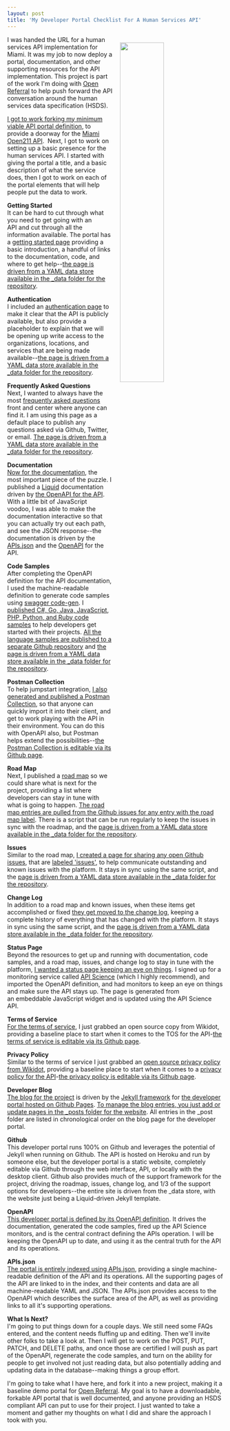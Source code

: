```yaml
---
layout: post
title: 'My Developer Portal Checklist For A Human Services API'
---
```

<p><img style="padding: 15px;" src="http://kinlane-productions.s3.amazonaws.com/api_evangelist_site/blog/screen_shot_2017_03_01_at_9.03.53_pm.png" alt="" width="45%" align="right" /></p>
<p>I was handed the URL for a human services API implementation for Miami. It was my job to now deploy a portal, documentation, and other supporting resources for the API implementation. This project is part of the work I'm doing with <a href="https://openreferral.org/">Open Referral</a> to help push forward the API conversation around the human services data specification (HSDS).</p>
<p><a href="http://portal.minimum.apievangelist.com/">I got to work forking my minimum viable API portal definition</a>, to provide a doorway for the <a href="http://miami.open.211.adopta.agency/">Miami Open211 API</a>. &nbsp;Next, I got to work on setting up a basic presence for the human services API. I started with giving the portal a title, and a basic description of what the service does, then I got to work on each of the portal elements that will help people put the data to work.</p>
<p><strong>Getting Started</strong><br />It can be hard to cut through what you need to get going with an API&nbsp;and cut through all the information available. The portal has a <a href="http://miami.open.211.adopta.agency/getting-started/">getting started page</a> providing a basic introduction, a handful of links to the documentation, code, and where to get help--<a href="https://github.com/miami-open-211/developer-portal/blob/master/_data/api-commons/api-getting-started.yaml">the page is driven from a YAML data store available in the _data folder for the repository</a>.</p>
<p><strong>Authentication</strong><br />I included an <a href="http://miami.open.211.adopta.agency/authentication/">authentication page</a> to make it clear that the API is publicly available, but also provide a placeholder to explain that we will be opening up write access to the organizations, locations, and services that are being made available--<a href="https://github.com/miami-open-211/developer-portal/blob/master/_data/api-commons/api-authentication.yaml">the page is driven from a YAML data store available in the _data folder for the repository</a>.</p>
<p><strong>Frequently Asked Questions</strong><br />Next, I wanted to always have the most <a href="http://miami.open.211.adopta.agency/frequently-asked-questions/">frequently asked questions</a> front and center where anyone can find it. I am using this page as a default place to publish any questions asked via Github, Twitter, or email. <a href="https://github.com/miami-open-211/developer-portal/blob/master/_data/api-commons/api-frequently-asked-questions.yaml">The page is driven from a YAML data store available in the _data folder for the repository</a>.</p>
<p><strong>Documentation</strong><br /><a href="http://miami.open.211.adopta.agency/documentation/">Now for the documentation</a>, the most important piece of the puzzle. I published a <a href="https://help.shopify.com/themes/liquid/basics">Liquid</a> documentation driven by <a href="https://raw.githubusercontent.com/miami-open-211/developer-portal/master/_data/api-commons/openapi.yaml">the OpenAPI for the API</a>. With a little bit of JavaScript voodoo,&nbsp;I was able to make the documentation interactive so that you can actually try out each path, and see the JSON response--the documentation is driven by the <a href="https://github.com/miami-open-211/developer-portal/blob/master/_data/apis.yaml">APIs.json</a>&nbsp;and the <a href="https://github.com/miami-open-211/developer-portal/blob/master/_data/api-commons/openapi.yaml">OpenAPI</a> for the API.</p>
<p><strong>Code Samples</strong><br />After completing the OpenAPI definition for the API documentation, I used the machine-readable definition to generate code samples using <a href="https://github.com/swagger-api/swagger-codegen">swagger code-gen</a>. I <a href="http://miami.open.211.adopta.agency/code/">published C#, Go, Java, JavaScript, PHP, Python, and Ruby code samples</a> to help developers get started with their projects. <a href="https://github.com/miami-open-211/client-sdks">All the language samples are published to a separate Github </a><a href="https://github.com/miami-open-211/client-sdks">repository</a>&nbsp;and <a href="https://github.com/miami-open-211/developer-portal/blob/master/_data/api-commons/api-code.yaml">the page is driven&nbsp;from a YAML data store available in the _data folder for the repository</a>.</p>
<p><strong>Postman Collection</strong><br />To help jumpstart integration, <a href="http://miami.open.211.adopta.agency/postman_collection.json">I also generated and published a Postman Collection</a>, so that anyone can quickly import it into their client, and get to work playing with the API in their environment. You can do this with OpenAPI also, but Postman helps extend the possibilities--<a href="https://github.com/miami-open-211/developer-portal/blob/master/postman_collection.json">the Postman Collection is editable via its Github page</a>.&nbsp;</p>
<p><strong>Road Map</strong><br />Next, I published a <a href="http://miami.open.211.adopta.agency/road-map/">road map</a> so we could share what is next for the project, providing a list where developers can stay in tune with what is going to happen. <a href="https://github.com/miami-open-211/developer-portal/issues?q=is%3Aissue+is%3Aopen+label%3A%22road+map%22">The road map entries are pulled from the Github issues for any entry with the road map label</a>. There is a script that can be run regularly to keep the issues in sync with the roadmap, and the <a href="https://github.com/miami-open-211/developer-portal/blob/master/_data/api-commons/api-road-map.yaml">page is driven&nbsp;from a YAML data store available in the _data folder for the repository</a>.</p>
<p><strong>Issues</strong><br />Similar to the road map, <a href="http://miami.open.211.adopta.agency/issues/">I created a page for sharing any open Github issues</a>, that are <a href="https://github.com/miami-open-211/developer-portal/issues?q=is%3Aissue+is%3Aopen+label%3Aissues">labeled 'issues'</a>, to help communicate outstanding and known issues with the platform. It stays in sync using the same script, and the <a href="https://github.com/miami-open-211/developer-portal/blob/master/_data/api-commons/api-issues.yaml">page&nbsp;is driven&nbsp;from a YAML data store available in the _data folder for the repository</a>.&nbsp;</p>
<p><strong>Change Log</strong><br />In addition to a road map and known issues, when these items get accomplished or fixed <a href="http://miami.open.211.adopta.agency/change-log/">they get moved to the change log</a>, keeping a complete history of everything that has changed with the platform.&nbsp;It stays in sync using the same script, and the <a href="https://github.com/miami-open-211/developer-portal/blob/master/_data/api-commons/api-change-log.yaml">page&nbsp;is driven&nbsp;from a YAML data store available in the _data folder for the repository</a>.&nbsp;</p>
<p><strong>Status Page</strong><br />Beyond the resources to get up and running with documentation, code samples, and a road map, issues, and change log to stay in tune with the platform, <a href="http://miami.open.211.adopta.agency/status/">I wanted a status page keeping an eye on things</a>. I signed up for a monitoring service called <a href="http://apiscience.com/">API Science</a> (which I highly recommend), and imported the OpenAPI definition, and had monitors to keep an eye on things and make sure the API stays up. The page is generated from an&nbsp;embeddable JavaScript widget&nbsp;and is updated using the API Science API.</p>
<p><strong>Terms of Service</strong><br /><a href="http://miami.open.211.adopta.agency/terms-of-service/">For the terms of service</a>, I just grabbed an open source copy from Wikidot, providing a baseline place to start when it comes to the TOS for the API-<a href="https://github.com/miami-open-211/developer-portal/blob/master/terms-of-service/index.html">the terms of service is editable via its Github page</a>.&nbsp;</p>
<p><strong>Privacy Policy</strong><br />Similar to the terms of service&nbsp;I just grabbed an <a href="http://miami.open.211.adopta.agency/privacy-policy/">open source privacy policy from Wikidot</a>, providing a baseline place to start when it comes to a <a href="http://miami.open.211.adopta.agency/privacy-policy/">privacy policy for the API</a>-<a href="https://github.com/miami-open-211/developer-portal/blob/master/privacy-policy/index.html">the privacy policy is editable via its Github page</a>.&nbsp;&nbsp;</p>
<p><strong>Developer Blog</strong><br /><a href="http://miami.open.211.adopta.agency/blog/">The blog for the project</a> is driven by the <a href="https://jekyllrb.com/">Jekyll framework</a> for <a href="https://pages.github.com/">the developer portal hosted on Github Pages</a>. <a href="https://github.com/miami-open-211/developer-portal/tree/master/_posts">To manage the blog entries, you just add or update pages in the _posts folder for the website</a>. All entries in the _post folder are listed in chronological order on the blog page for the developer portal.</p>
<p><strong>Github</strong><br />This developer portal runs 100% on Github and leverages the potential of Jekyll when running on Github. The API is hosted on Heroku and run by someone else, but the developer portal is a static website, completely editable via Github through the web interface, API, or locally with the desktop client. Github also provides much of the support framework for the project, driving the roadmap, issues, change log, and 1/3 of the support options for developers--the entire site is driven from the _data store, with the website just being a Liquid-driven Jekyll template.</p>
<p><strong>OpenAPI</strong><br /><a href="https://github.com/miami-open-211/developer-portal/blob/master/_data/api-commons/openapi.yaml">This developer portal is defined by its OpenAPI definition</a>. It drives the documentation, generated the code samples, fired up the API Science monitors, and is the central contract defining the APIs operation. I will be keeping the OpenAPI up to date, and using it as the central truth for the API and its operations.&nbsp;</p>
<p><strong>APIs.json</strong><br /><a href="https://github.com/miami-open-211/developer-portal/blob/master/_data/apis.yaml">The portal is entirely indexed using APIs.json</a>, providing a single machine-readable definition of the API and its operations. All the supporting pages of the API are linked to in the index, and their contents&nbsp;and data are all machine-readable YAML and JSON. The APIs.json provides access to the OpenAPI which describes the surface area of the API, as well as providing links to all it's supporting operations.</p>
<p><strong>What Is Next?</strong><br />I'm going to put things down for a couple days. We still need some FAQs entered, and the content needs fluffing up and editing. Then we'll invite other folks to take a look at. Then I will get to work on the POST, PUT, PATCH, and DELETE paths, and once those are certified I will push as part of the OpenAPI, regenerate the code samples, and turn on the ability for people to get involved not just reading data, but also potentially adding and updating data in the database--making things a group effort.</p>
<p>I'm going to take what I have here, and fork it into a new project, making it a baseline demo portal for <a href="http://openreferral.org">Open Referral</a>. My goal is to have a downloadable, forkable API portal that is well documented, and anyone providing an HSDS compliant API can put to use for their project. I just wanted to take a moment and gather my thoughts on what I did and share the approach I took with you.</p>